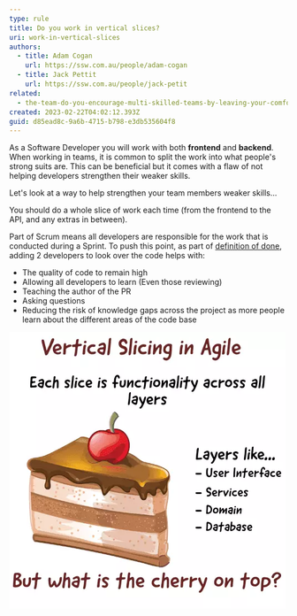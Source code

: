 ```yaml
---
type: rule
title: Do you work in vertical slices?
uri: work-in-vertical-slices
authors:
  - title: Adam Cogan
    url: https://ssw.com.au/people/adam-cogan
  - title: Jack Pettit
    url: https://ssw.com.au/people/jack-petit
related:
  - the-team-do-you-encourage-multi-skilled-teams-by-leaving-your-comfort-zone
created: 2023-02-22T04:02:12.393Z
guid: d85ead8c-9a6b-4715-b798-e3db535604f8
---
```


As a Software Developer you will work with both **frontend** and **backend**. When working in teams, it is common to split the work into what people's strong suits are. This can be beneficial but it comes with a flaw of not helping developers strengthen their weaker skills.

Let's look at a way to help strengthen your team members weaker skills...

<!--endintro-->

You should do a whole slice of work each time (from the frontend to the API, and any extras in between).

Part of Scrum means all developers are responsible for the work that is conducted during a Sprint. To push this point, as part of [definition of done](/definition-of-done), adding 2 developers to look over the code helps with:

- The quality of code to remain high
- Allowing all developers to learn (Even those reviewing)
- Teaching the author of the PR
- Asking questions
- Reducing the risk of knowledge gaps across the project as more people learn about the different areas of the code base

![Figure: Vertical slicing is just like a slice of cake!](vertical-slicing.png)
